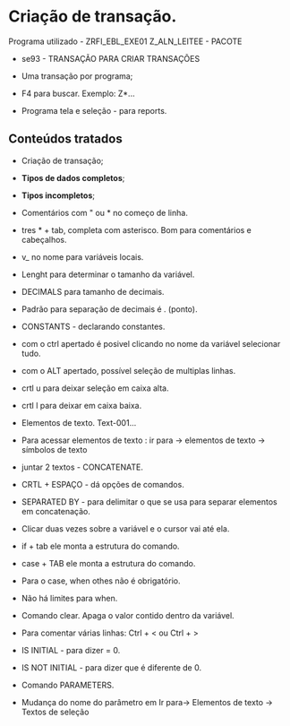 # Criação de transação.

Programa utilizado - ZRFI_EBL_EXE01
Z_ALN_LEITEE - PACOTE

- se93 - TRANSAÇÃO PARA CRIAR TRANSAÇÕES

- Uma transação por programa;

- F4 para buscar. Exemplo: Z*... 

- Programa tela e seleção - para reports.

## Conteúdos tratados

- Criação de transação; 
- **Tipos de dados completos**;
- **Tipos incompletos**;
- Comentários com " ou * no começo de linha.
- tres * + tab, completa com asterisco. Bom para comentários e cabeçalhos. 
- v_ no nome para variáveis locais.
- Lenght para determinar o tamanho da variável. 
- DECIMALS para tamanho de decimais. 
- Padrão para separação de decimais é . (ponto).
- CONSTANTS - declarando constantes.

- com o ctrl apertado é posivel clicando no nome da variável selecionar tudo.

- com o ALT apertado, possível seleção de multiplas linhas.

- crtl u para deixar seleção em caixa alta.
- crtl l para deixar em caixa baixa. 

- Elementos de texto. Text-001... 

- Para acessar elementos de texto : ir para -> elementos de texto -> símbolos de texto

- juntar 2 textos - CONCATENATE.

- CRTL + ESPAÇO - dá opções de comandos. 

- SEPARATED BY - para delimitar o que se usa para separar elementos em concatenação.

- Clicar duas vezes sobre a variável e o cursor vai até ela. 

- if + tab ele monta a estrutura do comando.

- case + TAB ele monta a estrutura do comando.

- Para o case, when othes não é obrigatório.

- Não há limites para when.

- Comando clear. Apaga o valor contido dentro da variável. 

- Para comentar várias linhas: Ctrl + < ou Ctrl + >

- IS INITIAL - para dizer = 0.

- IS NOT INITIAL - para dizer que é diferente de 0.

- Comando PARAMETERS. 

- Mudança do nome do parâmetro em Ir para-> Elementos de texto -> Textos de seleção 